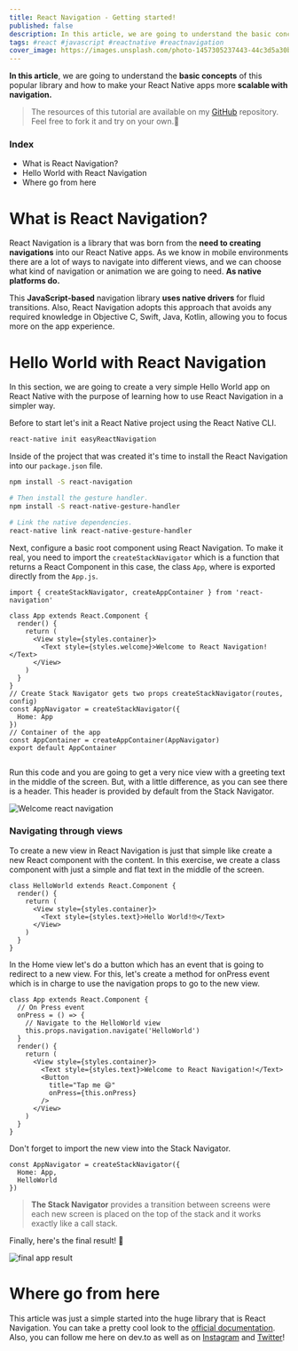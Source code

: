 ```yaml
---
title: React Navigation - Getting started!
published: false
description: In this article, we are going to understand the basic concepts of this popular library and how to make your React Native apps more scalable with navigation.
tags: #react #javascript #reactnative #reactnavigation 
cover_image: https://images.unsplash.com/photo-1457305237443-44c3d5a30b89?ixlib=rb-1.2.1&ixid=eyJhcHBfaWQiOjEyMDd9&auto=format&fit=crop&w=1053&q=80
---
```



**In this article**, we are going to understand the **basic concepts** of this popular library and how to make your React Native apps more **scalable with navigation.**

> The resources of this tutorial are available on my [GitHub](https://github.com/D4v1d98Ru1z) repository. Feel free to fork it and try on your own.🚀

### Index
- What is React Navigation?
- Hello World with React Navigation
- Where go from here

# What is React Navigation?

React Navigation is a library that was born from the **need to creating navigations** into our React Native apps. As we know in mobile environments there are a lot of ways to navigate into different views, and we can choose what kind of navigation or animation we are going to need. **As native platforms do.** 

This **JavaScript-based** navigation library **uses native drivers** for fluid transitions. Also, React Navigation adopts this approach that avoids any required knowledge in Objective C, Swift,  Java, Kotlin, allowing you to focus more on the app experience.

# Hello World with React Navigation

In this section, we are going to create a very simple Hello World app on React Native with the purpose of learning how to use React Navigation in a simpler way.

Before to start let's init a React Native project using the React Native CLI. 

``` bash
react-native init easyReactNavigation
```

Inside of the project that was created it's time to install the React Navigation into our `package.json` file.

``` bash
npm install -S react-navigation

# Then install the gesture handler.
npm install -S react-native-gesture-handler

# Link the native dependencies.
react-native link react-native-gesture-handler

```

Next, configure a basic root component using React Navigation. To make it real, you need to import the `createStackNavigator` which is a function that returns a React Component in this case, the class `App`, where is exported directly from the `App.js`.


``` react
import { createStackNavigator, createAppContainer } from 'react-navigation'

class App extends React.Component {
  render() {
    return (
      <View style={styles.container}>
        <Text style={styles.welcome}>Welcome to React Navigation!</Text>
      </View>
    )
  }
}
// Create Stack Navigator gets two props createStackNavigator(routes, config)
const AppNavigator = createStackNavigator({
  Home: App
})
// Container of the app
const AppContainer = createAppContainer(AppNavigator)
export default AppContainer


```
Run this code and you are going to get a very nice view with a greeting text in the middle of the screen. But, with a little difference, as you can see there is a header. This header is provided by default from the Stack Navigator. 

![Welcome react navigation](https://thepracticaldev.s3.amazonaws.com/i/w0n23z6kxio7pahqyxjz.png)

### Navigating through views

To create a new view in React Navigation is just that simple like create a new React component with the content. In this exercise, we create a class component with just a simple and flat text in the middle of the screen.

``` react
class HelloWorld extends React.Component {
  render() {
    return (
      <View style={styles.container}>
        <Text style={styles.text}>Hello World!🤓</Text>
      </View>
    )
  }
}
```

In the Home view let's do a button which has an event that is going to redirect to a new view. For this, let's create a method for onPress event which is in charge to use the navigation props to go to the new view.

``` react
class App extends React.Component {
  // On Press event 
  onPress = () => {
    // Navigate to the HelloWorld view
    this.props.navigation.navigate('HelloWorld')
  }
  render() {
    return (
      <View style={styles.container}>
        <Text style={styles.text}>Welcome to React Navigation!</Text>
        <Button 
          title="Tap me 😄"
          onPress={this.onPress}
        />
      </View>
    )
  }
}
```

Don't forget to import the new view into the Stack Navigator.

``` react
const AppNavigator = createStackNavigator({
  Home: App,
  HelloWorld
})
```
> **The Stack Navigator** provides a transition between screens were each new screen is placed on the top of the stack and it works exactly like a call stack. 

Finally, here's the final result! 🎉

![final app result](https://media.giphy.com/media/fV8KNoIllOgikN62G1/giphy.gif)



# Where go from here

This article was just a simple started into the huge library that is React Navigation. You can take a pretty cool look to the [official documentation](https://reactnavigation.org/docs/en/getting-started.html). Also, you can follow me here on dev.to as well as on [Instagram](https://www.instagram.com/davidlecodes/) and [Twitter](https://twitter.com/davidlecodes)!